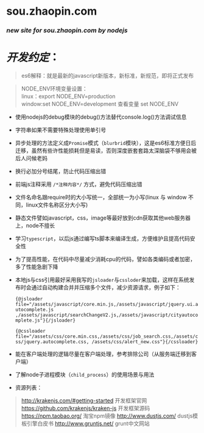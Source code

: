 # sou.zhaopin.com

### *new site for sou.zhaopin.com by nodejs*

# *开发约定*：

>es6解释：就是最新的javascript新版本，新标准，新规范，即将正式发布
  
  
> NODE_ENV环境变量设置：  
linux：export NODE_ENV=production  
window:set NODE_ENV=development
查看变量 set NODE_ENV

* 使用nodejs的debug模块的debug()方法替代console.log()方法调试信息

* 字符串如果不需要特殊处理使用单引号

* 异步处理的方法定义成`Promise`模式（`blurbrid`模块），这是es6标准方便日后迁移，虽然有些许性能损耗但是易读，否则深度嵌套套路太深脑袋不够用会被后人问候老妈

* 换行必加分号结尾，防止代码压缩出错

* 前端js注释采用 `/*注释内容*/` 方式，避免代码压缩出错

* 文件名命名跟require时的大小写统一，全部统一为小写(linux 与 window 不同，linux文件名称区分大小写)

* 静态文件譬如javascript，css，image等最好放到cdn获取其他web服务器上，node不擅长

* 学习`typescript`，以后js通过编写ts脚本来编译生成，方便维护且提高代码安全性

* 为了提高性能，在代码中尽量减少消耗cpu的代码，譬如各类编码或者加密，多了性能急剧下降

* 本地js与css引用最好采用我写的`jsloader`与`cssloder`来加载，这样在系统发布时会通过自动构建合并并压缩多个文件，减少资源请求，例子如下：

    `{@jsloader file="/assets/javascript/core.min.js,/assets/javascript/jquery.ui.autocomplete.js
 ,/assets/javascript/searchChangeV2.js,/assets/javascript/cityautocomplete.js"}{/jsloader}`

    `{@cssloader file="/assets/css/core.min.css,/assets/css/job_search.css,/assets/css/jquery.autocomplete.css,
 /assets/css/alert_new.css"}{/cssloader}`
 
* 能在客户端处理的逻辑尽量在客户端处理，参考排除公司（从服务端迁移到客户端）

* 了解node子进程模块（`child_process`）的使用场景与用法
 
* 资源列表：

>http://krakenjs.com/#getting-started 开发框架官网
https://github.com/krakenjs/kraken-js 开发框架源码
https://npm.taobao.org/ 淘宝npm镜像 
http://www.dustjs.com/ dustjs模板引擎白皮书 
http://www.gruntjs.net/ grunt中文网站
